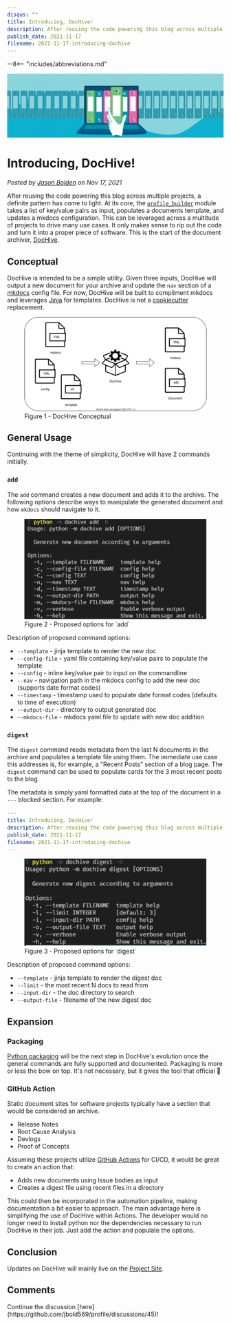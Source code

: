```yaml
---
disqus: ""
title: Introducing, DocHive!
description: After reusing the code powering this blog across multiple projects, a definite pattern has come to light. At its core, the [`profile_builder`](https://jbold569.github.io/profile/blog/2021-07-17-automating-docs-as-code.html) module takes a list of key/value pairs as input, populates a documents template, and updates a mkdocs configuration. This can be leveraged across a multitude of projects to drive many use cases. It only makes sense to rip out the code and turn it into a proper piece of software. This is the start of the document archiver, [DocHive](https://github.com/boldware/dochive).
publish_date: 2021-11-17
filename: 2021-11-17-introducing-dochive
---
```


--8<-- "includes/abbreviations.md"

<div id="banner" class="page-image">
    <img src="../img/2021-11-17-blog-banner.drawio.svg" alt="">
</div>

<!-- Reposition the banner image on top -->
<script>
    var article = document.getElementsByTagName("article")[0];
    article.insertBefore(document.getElementById("banner"), article.childNodes[0]);
</script>

# Introducing, DocHive!

*Posted by [Jason Bolden](../about.md) on Nov 17, 2021*

After reusing the code powering this blog across multiple projects, a definite pattern has come to light. At its core, the [`profile_builder`](https://jbold569.github.io/profile/blog/2021-07-17-automating-docs-as-code.html) module takes a list of key/value pairs as input, populates a documents template, and updates a mkdocs configuration. This can be leveraged across a multitude of projects to drive many use cases. It only makes sense to rip out the code and turn it into a proper piece of software. This is the start of the document archiver, [DocHive](https://github.com/boldware/dochive).

## Conceptual
DocHive is intended to be a simple utility. Given three inputs, DocHive will output a new document for your archive and update the `nav` section of a [mkdocs](https://www.mkdocs.org/) config file. For now, DocHive will be built to compliment mkdocs and leverages [Jinja](https://jinja.palletsprojects.com/en/3.0.x/) for templates. DocHive is not a [cookiecutter](https://github.com/cookiecutter/cookiecutter) replacement.

<figure>
  <img src="../img/2021-11-17-conceptual.drawio.svg"/>
  <figcaption>Figure 1 - DocHive Conceptual</figcaption>
</figure>

## General Usage
Continuing with the theme of simplicity, DocHive will have 2 commands initially.

### `add`
The `add` command creates a new document and adds it to the archive. The following options describe ways to manipulate the generated document and how `mkdocs` should navigate to it.

<figure>
  <img src="../img/2021-11-17-add-help.drawio.svg"/>
  <figcaption>Figure 2 - Proposed options for `add`</figcaption>
</figure>
Description of proposed command options:

- `--template` - jinja template to render the new doc
- `--config-file` - yaml file containing key/value pairs to populate the template
- `--config` - inline key/value pair to input on the commandline
- `--nav` - navigation path in the mkdocs config to add the new doc (supports date format codes)
- `--timestamp` - timestamp used to populate date format codes (defaults to time of execution)
- `--output-dir` - directory to output generated doc
- `--mkdocs-file` - mkdocs yaml file to update with new doc addition

### `digest`
The `digest` command reads metadata from the last N documents in the archive and populates a template file using them. The immediate use case this addresses is, for example, a "Recent Posts" section of a blog page. The `digest` command can be used to populate cards for the 3 most recent posts to the blog.

The metadata is simply yaml formatted data at the top of the document in a `---` blocked section. For example:
```yaml
---
title: Introducing, DocHive!
description: After reusing the code powering this blog across multiple projects, a definite pattern has come to light. At its core, the [`profile_builder`](https://jbold569.github.io/profile/blog/2021-07-17-automating-docs-as-code.html) module takes a list of key/value pairs as input, populates a documents template, and updates a mkdocs configuration. This can be leveraged across a multitude of projects to drive many use cases. It only makes sense to rip out the code and turn it into a proper piece of software. This is the start of the document archiver, [DocHive](https://github.com/boldware/dochive).
publish_date: 2021-11-17
filename: 2021-11-17-introducing-dochive
---
```

<figure>
  <img src="../img/2021-11-17-digest-help.drawio.svg"/>
  <figcaption>Figure 3 - Proposed options for `digest`</figcaption>
</figure>
Description of proposed command options:

- `--template` - jinja template to render the digest doc
- `--limit` - the most recent N docs to read from
- `--input-dir` - the doc directory to search
- `--output-file` - filename of the new digest doc

## Expansion

### Packaging
[Python packaging](https://packaging.python.org/tutorials/packaging-projects/) will be the next step in DocHive's evolution once the general commands are fully supported and documented. Packaging is more or less the bow on top. It's not necessary, but it gives the tool that official 🤏

### GitHub Action
Static document sites for software projects typically have a section that would be considered an archive.

- Release Notes
- Root Cause Analysis
- Devlogs
- Proof of Concepts

Assuming these projects utilize [GitHub Actions](https://github.com/features/actions) for CI/CD, it would be great to create an action that:

- Adds new documents using Issue bodies as input
- Creates a digest file using recent files in a directory

This could then be incorporated in the automation pipeline, making documentation a bit easier to approach. The main advantage here is simplifying the use of DocHive within Actions. The developer would no longer need to install python nor the dependencies necessary to run DocHive in their job. Just add the action and populate the options.

## Conclusion
Updates on DocHive will mainly live on the [Project Site](https://boldware.github.io/dochive/).

<h2>Comments</h2>
Continue the discussion [here](https://github.com/jbold569/profile/discussions/45)!
